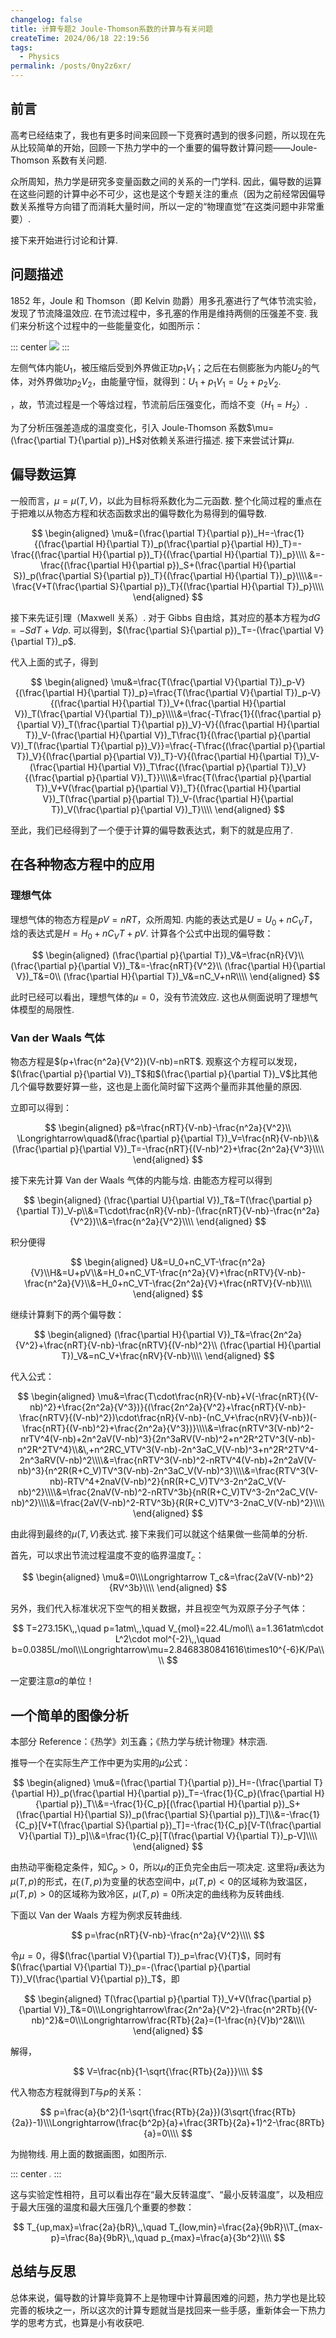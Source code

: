 ```yaml
---
changelog: false
title: 计算专题2 Joule-Thomson系数的计算与有关问题
createTime: 2024/06/18 22:19:56
tags:
  - Physics
permalink: /posts/0ny2z6xr/
---
```


## 前言

高考已经结束了，我也有更多时间来回顾一下竞赛时遇到的很多问题，所以现在先从比较简单的开始，回顾一下热力学中的一个重要的偏导数计算问题——Joule-Thomson 系数有关问题.

众所周知，热力学是研究多变量函数之间的关系的一门学科. 因此，偏导数的运算在这些问题的计算中必不可少，这也是这个专题关注的重点（因为之前经常因偏导数关系推导方向错了而消耗大量时间，所以一定的“物理直觉”在这类问题中非常重要）.

接下来开始进行讨论和计算.

## 问题描述

1852 年，Joule 和 Thomson（即 Kelvin 勋爵）用多孔塞进行了气体节流实验，发现了节流降温效应. 在节流过程中，多孔塞的作用是维持两侧的压强差不变. 我们来分析这个过程中的一些能量变化，如图所示：

::: center
![](https://vip.123pan.cn/1845440081/yk6baz03t0m000d6xujocyod3mi4jkxjDIYxAIFxDda1DGxPDwUzAa==.jpg)
:::

左侧气体内能$U_1$，被压缩后受到外界做正功$p_1V_1$；之后在右侧膨胀为内能$U_2$的气体，对外界做功$p_2V_2$，由能量守恒，就得到：$U_1+p_1V_1=U_2+p_2V_2$.

，故，节流过程是一个等焓过程，节流前后压强变化，而焓不变（$H_1=H_2$）.

为了分析压强差造成的温度变化，引入 Joule-Thomson 系数$\mu=(\frac{\partial T}{\partial p})_H$对依赖关系进行描述. 接下来尝试计算$\mu$.

## 偏导数运算

一般而言，$\mu=\mu(T,V)$，以此为目标将系数化为二元函数. 整个化简过程的重点在于把难以从物态方程和状态函数求出的偏导数化为易得到的偏导数.

$$
\begin{aligned}
\mu&=(\frac{\partial T}{\partial p})_H=-\frac{1}{(\frac{\partial H}{\partial T})_p(\frac{\partial p}{\partial H})_T}=-\frac{(\frac{\partial H}{\partial p})_T}{(\frac{\partial H}{\partial T})_p}\\\\
&=-\frac{(\frac{\partial H}{\partial p})_S+(\frac{\partial H}{\partial S})_p(\frac{\partial S}{\partial p})_T}{(\frac{\partial H}{\partial T})_p}\\\\&=-\frac{V+T(\frac{\partial S}{\partial p})_T}{(\frac{\partial H}{\partial T})_p}\\\\
\end{aligned}
$$

接下来先证引理（Maxwell 关系）. 对于 Gibbs 自由焓，其对应的基本方程为$dG=-SdT+Vdp$. 可以得到，$(\frac{\partial S}{\partial p})_T=-(\frac{\partial V}{\partial T})_p$.

代入上面的式子，得到

$$
\begin{aligned}
\mu&=\frac{T(\frac{\partial V}{\partial T})_p-V}{(\frac{\partial H}{\partial T})_p}=\frac{T(\frac{\partial V}{\partial T})_p-V}{(\frac{\partial H}{\partial T})_V+(\frac{\partial H}{\partial V})_T(\frac{\partial V}{\partial T})_p}\\\\&=\frac{-T\frac{1}{(\frac{\partial p}{\partial V})_T(\frac{\partial T}{\partial p})_V}-V}{(\frac{\partial H}{\partial T})_V-(\frac{\partial H}{\partial V})_T\frac{1}{(\frac{\partial p}{\partial V})_T(\frac{\partial T}{\partial p})_V}}=\frac{-T\frac{(\frac{\partial p}{\partial T})_V}{(\frac{\partial p}{\partial V})_T}-V}{(\frac{\partial H}{\partial T})_V-(\frac{\partial H}{\partial V})_T\frac{(\frac{\partial p}{\partial T})_V}{(\frac{\partial p}{\partial V})_T}}\\\\&=\frac{T(\frac{\partial p}{\partial T})_V+V(\frac{\partial p}{\partial V})_T}{(\frac{\partial H}{\partial V})_T(\frac{\partial p}{\partial T})_V-(\frac{\partial H}{\partial T})_V(\frac{\partial p}{\partial V})_T}\\\\
\end{aligned}
$$

至此，我们已经得到了一个便于计算的偏导数表达式，剩下的就是应用了.

## 在各种物态方程中的应用

### 理想气体

理想气体的物态方程是$pV=nRT$，众所周知. 内能的表达式是$U=U_0+nC_VT$，焓的表达式是$H=H_0+nC_VT+pV$. 计算各个公式中出现的偏导数：

$$
\begin{aligned}
(\frac{\partial p}{\partial T})_V&=\frac{nR}{V}\\
(\frac{\partial p}{\partial V})_T&=-\frac{nRT}{V^2}\\
(\frac{\partial H}{\partial V})_T&=0\\
(\frac{\partial H}{\partial T})_V&=nC_V+nR\\\\
\end{aligned}
$$

此时已经可以看出，理想气体的$\mu=0$，没有节流效应. 这也从侧面说明了理想气体模型的局限性.

### Van der Waals 气体

物态方程是$(p+\frac{n^2a}{V^2})(V-nb)=nRT$. 观察这个方程可以发现，$(\frac{\partial p}{\partial V})_T$和$(\frac{\partial p}{\partial T})_V$比其他几个偏导数要好算一些，这也是上面化简时留下这两个量而非其他量的原因.

立即可以得到：

$$
\begin{aligned}
p&=\frac{nRT}{V-nb}-\frac{n^2a}{V^2}\\
\Longrightarrow\quad&(\frac{\partial p}{\partial T})_V=\frac{nR}{V-nb}\\&(\frac{\partial p}{\partial V})_T=-\frac{nRT}{(V-nb)^2}+\frac{2n^2a}{V^3}\\\\
\end{aligned}
$$

接下来先计算 Van der Waals 气体的内能与焓. 由能态方程可以得到

$$
\begin{aligned}
(\frac{\partial U}{\partial V})_T&=T(\frac{\partial p}{\partial T})_V-p\\&=T\cdot\frac{nR}{V-nb}-(\frac{nRT}{V-nb}-\frac{n^2a}{V^2})\\&=\frac{n^2a}{V^2}\\\\
\end{aligned}
$$

积分便得

$$
\begin{aligned}
U&=U_0+nC_VT-\frac{n^2a}{V}\\H&=U+pV\\&=H_0+nC_VT-\frac{n^2a}{V}+\frac{nRTV}{V-nb}-\frac{n^2a}{V}\\&=H_0+nC_VT-\frac{2n^2a}{V}+\frac{nRTV}{V-nb}\\\\
\end{aligned}
$$

继续计算剩下的两个偏导数：

$$
\begin{aligned}
(\frac{\partial H}{\partial V})_T&=\frac{2n^2a}{V^2}+\frac{nRT}{V-nb}-\frac{nRTV}{(V-nb)^2}\\
(\frac{\partial H}{\partial T})_V&=nC_V+\frac{nRV}{V-nb}\\\\
\end{aligned}
$$

代入公式：

$$
\begin{aligned}
\mu&=\frac{T\cdot\frac{nR}{V-nb}+V(-\frac{nRT}{(V-nb)^2}+\frac{2n^2a}{V^3})}{(\frac{2n^2a}{V^2}+\frac{nRT}{V-nb}-\frac{nRTV}{(V-nb)^2})\cdot\frac{nR}{V-nb}-(nC_V+\frac{nRV}{V-nb})(-\frac{nRT}{(V-nb)^2}+\frac{2n^2a}{V^3})}\\\\&=\frac{nRTV^3(V-nb)^2-nrTV^4(V-nb)+2n^2aV(V-nb)^3}{2n^3aRV(V-nb)^2+n^2R^2TV^3(V-nb)-n^2R^2TV^4}\\&\,+n^2RC_VTV^3(V-nb)-2n^3aC_V(V-nb)^3+n^2R^2TV^4-2n^3aRV(V-nb)^2\\\\&=\frac{nRTV^3(V-nb)^2-nRTV^4(V-nb)+2n^2aV(V-nb)^3}{n^2R(R+C_V)TV^3(V-nb)-2n^3aC_V(V-nb)^3}\\\\&=\frac{RTV^3(V-nb)-RTV^4+2naV(V-nb)^2}{nR(R+C_V)TV^3-2n^2aC_V(V-nb)^2}\\\\&=\frac{2naV(V-nb)^2-nRTV^3b}{nR(R+C_V)TV^3-2n^2aC_V(V-nb)^2}\\\\&=\frac{2aV(V-nb)^2-RTV^3b}{R(R+C_V)TV^3-2naC_V(V-nb)^2}\\\\
\end{aligned}
$$

由此得到最终的$\mu(T,V)$表达式. 接下来我们可以就这个结果做一些简单的分析.

首先，可以求出节流过程温度不变的临界温度$T_c$：

$$
\begin{aligned}
\mu&=0\\\Longrightarrow T_c&=\frac{2aV(V-nb)^2}{RV^3b}\\\\
\end{aligned}
$$

另外，我们代入标准状况下空气的相关数据，并且视空气为双原子分子气体：

$$
T=273.15K\,,\quad p=1atm\,,\quad V_{mol}=22.4L/mol\\
a=1.361atm\cdot L^2\cdot mol^{-2}\,,\quad b=0.0385L/mol\\\Longrightarrow\mu=2.8468380841616\times10^{-6}K/Pa\\\\
$$

一定要注意$a$的单位！

## 一个简单的图像分析

本部分 Reference：《热学》刘玉鑫；《热力学与统计物理》林宗涵.

推导一个在实际生产工作中更为实用的$\mu$公式：

$$
\begin{aligned}
\mu&=(\frac{\partial T}{\partial p})_H=-(\frac{\partial T}{\partial H})_p(\frac{\partial H}{\partial p})_T=-\frac{1}{C_p}(\frac{\partial H}{\partial p})_T\\&=-\frac{1}{C_p}[(\frac{\partial H}{\partial p})_S+(\frac{\partial H}{\partial S})_p(\frac{\partial S}{\partial p})_T]\\&=-\frac{1}{C_p}[V+T(\frac{\partial S}{\partial p})_T]=-\frac{1}{C_p}[V-T(\frac{\partial V}{\partial T})_p]\\&=\frac{1}{C_p}[T(\frac{\partial V}{\partial T})_p-V]\\\\
\end{aligned}
$$

由热动平衡稳定条件，知$C_p>0$，所以$\mu$的正负完全由后一项决定. 这里将$\mu$表达为$\mu(T,p)$的形式，在$(T,p)$为变量的状态空间中，$\mu(T,p)<0$的区域称为致温区，$\mu(T,p)>0$的区域称为致冷区，$\mu(T,p)=0$所决定的曲线称为反转曲线.

下面以 Van der Waals 方程为例求反转曲线.

$$
p=\frac{nRT}{V-nb}-\frac{n^2a}{V^2}\\\\
$$

令$\mu=0$，得$(\frac{\partial V}{\partial T})_p=\frac{V}{T}$，同时有$(\frac{\partial V}{\partial T})_p=-(\frac{\partial p}{\partial T})_V(\frac{\partial V}{\partial p})_T$，即

$$
\begin{aligned}
T(\frac{\partial p}{\partial T})_V+V(\frac{\partial p}{\partial V})_T&=0\\\Longrightarrow\frac{2n^2a}{V^2}-\frac{n^2RTb}{(V-nb)^2}&=0\\\Longrightarrow\frac{RTb}{2a}=(1-\frac{n}{V}b)^2&\\\\
\end{aligned}
$$

解得，

$$
V=\frac{nb}{1-\sqrt{\frac{RTb}{2a}}}\\\\
$$

代入物态方程就得到$T$与$p$的关系：

$$
p=\frac{a}{b^2}(1-\sqrt{\frac{RTb}{2a}})(3\sqrt{\frac{RTb}{2a}}-1)\\\Longrightarrow(\frac{b^2p}{a}+\frac{3RTb}{2a}+1)^2-\frac{8RTb}{a}=0\\\\
$$

为抛物线. 用上面的数据画图，如图所示.

::: center
<img src="https://vip.123pan.cn/1845440081/yk6baz03t0n000d6xujp03f9tdxqw1wlDIYxAIFxDda1DGxPDwUzAa==.png" style="zoom:20%;" />
:::

这与实验定性相符，且可以看出存在“最大反转温度”、“最小反转温度”，以及相应于最大压强的温度和最大压强几个重要的参数：

$$
T_{up,max}=\frac{2a}{bR}\,,\quad T_{low,min}=\frac{2a}{9bR}\\T_{max-p}=\frac{8a}{9bR}\,,\quad p_{max}=\frac{a}{3b^2}\\\\
$$

## 总结与反思

总体来说，偏导数的计算毕竟算不上是物理中计算最困难的问题，热力学也是比较完善的板块之一，所以这次的计算专题就当是找回来一些手感，重新体会一下热力学的思考方式，也算是小有收获吧.

